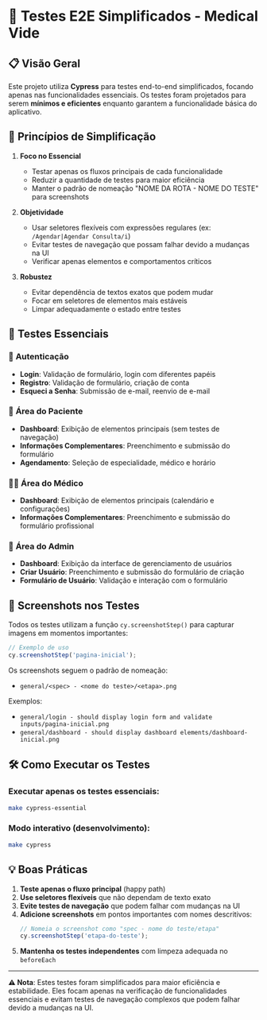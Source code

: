 # 🧪 Testes E2E Simplificados - Medical Vide

## 📋 Visão Geral

Este projeto utiliza **Cypress** para testes end-to-end simplificados, focando apenas nas funcionalidades essenciais. Os testes foram projetados para serem **mínimos e eficientes** enquanto garantem a funcionalidade básica do aplicativo.

## 🎯 Princípios de Simplificação

1. **Foco no Essencial**
   - Testar apenas os fluxos principais de cada funcionalidade
   - Reduzir a quantidade de testes para maior eficiência
   - Manter o padrão de nomeação "NOME DA ROTA - NOME DO TESTE" para screenshots

2. **Objetividade**
   - Usar seletores flexíveis com expressões regulares (ex: `/Agendar|Agendar Consulta/i`)
   - Evitar testes de navegação que possam falhar devido a mudanças na UI
   - Verificar apenas elementos e comportamentos críticos

3. **Robustez**
   - Evitar dependência de textos exatos que podem mudar
   - Focar em seletores de elementos mais estáveis
   - Limpar adequadamente o estado entre testes

## 🚀 Testes Essenciais

### 🔐 **Autenticação**
- **Login**: Validação de formulário, login com diferentes papéis
- **Registro**: Validação de formulário, criação de conta
- **Esqueci a Senha**: Submissão de e-mail, reenvio de e-mail

### 👤 **Área do Paciente**
- **Dashboard**: Exibição de elementos principais (sem testes de navegação)
- **Informações Complementares**: Preenchimento e submissão do formulário
- **Agendamento**: Seleção de especialidade, médico e horário

### 👨‍⚕️ **Área do Médico**
- **Dashboard**: Exibição de elementos principais (calendário e configurações)
- **Informações Complementares**: Preenchimento e submissão do formulário profissional

### 👑 **Área do Admin**
- **Dashboard**: Exibição da interface de gerenciamento de usuários
- **Criar Usuário**: Preenchimento e submissão do formulário de criação
- **Formulário de Usuário**: Validação e interação com o formulário

## 📸 Screenshots nos Testes

Todos os testes utilizam a função `cy.screenshotStep()` para capturar imagens em momentos importantes:

```typescript
// Exemplo de uso
cy.screenshotStep('pagina-inicial');
```

Os screenshots seguem o padrão de nomeação:
- `general/<spec> - <nome do teste>/<etapa>.png`

Exemplos:
- `general/login - should display login form and validate inputs/pagina-inicial.png`
- `general/dashboard - should display dashboard elements/dashboard-inicial.png`

## 🛠️ Como Executar os Testes

### **Executar apenas os testes essenciais:**

```bash
make cypress-essential
```

### **Modo interativo (desenvolvimento):**

```bash
make cypress
```

## 💡 Boas Práticas

1. **Teste apenas o fluxo principal** (happy path)
2. **Use seletores flexíveis** que não dependam de texto exato
3. **Evite testes de navegação** que podem falhar com mudanças na UI
4. **Adicione screenshots** em pontos importantes com nomes descritivos:
   ```typescript
   // Nomeia o screenshot como "spec - nome do teste/etapa"
   cy.screenshotStep('etapa-do-teste');
   ```
5. **Mantenha os testes independentes** com limpeza adequada no `beforeEach`

---

**⚠️ Nota**: Estes testes foram simplificados para maior eficiência e estabilidade. Eles focam apenas na verificação de funcionalidades essenciais e evitam testes de navegação complexos que podem falhar devido a mudanças na UI.

